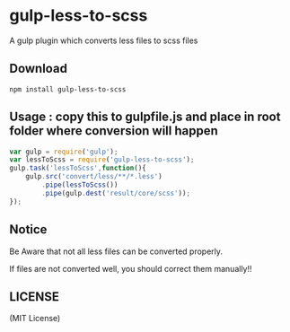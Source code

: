 gulp-less-to-scss
=======
A gulp plugin which converts less files to scss files

Download
-------

```
npm install gulp-less-to-scss
```


Usage : copy this to gulpfile.js and place in root folder where conversion will happen
-------

```javascript
var gulp = require('gulp');
var lessToScss = require('gulp-less-to-scss');
gulp.task('lessToScss',function(){
    gulp.src('convert/less/**/*.less')
		.pipe(lessToScss())
		.pipe(gulp.dest('result/core/scss'));
});
```

Notice
-------
Be Aware that not all less files can be converted properly.

If files are not converted well, you should correct them manually!!

LICENSE
-------

(MIT License)